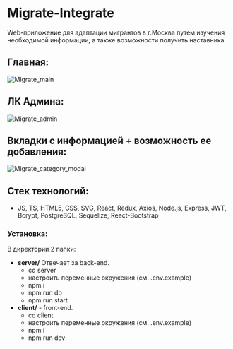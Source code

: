 # Migrate-Integrate
Web-приложение для адаптации мигрантов в г.Москва путем изучения необходимой информации, а также возможности получить наставника.

## Главная:
![Migrate_main](https://github.com/Shamil9307/Migrate-Integrate/assets/144592258/f6f4bc8c-c500-4ab7-bd02-4c854df3e420)

## ЛК Админа:
![Migrate_admin](https://github.com/Shamil9307/Migrate-Integrate/assets/144592258/81b8fab1-f2cb-455a-83c6-b6e316b4a135)

## Вкладки с информацией + возможность ее добавления:
![Migrate_category_modal](https://github.com/Shamil9307/Migrate-Integrate/assets/144592258/55a3eeb0-b76b-4692-9b82-38107c545de1)

## Стек технологий:
* JS, TS, HTML5, CSS, SVG, React, Redux, Axios, Node.js, Express, JWT, Bcrypt, PostgreSQL, Sequelize, React-Bootstrap

### Установка:
В директории 2 папки:
* **server/** Отвечает за back-end. 
   * cd server
   * настроить переменные окружения (см. .env.example)
   * npm i
   * npm run db
   * npm run start
* **client/** - front-end. 
   * cd client
   * настроить переменные окружения (см. .env.example)
   * npm i
   * npm run dev
